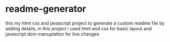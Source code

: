 # readme-generator
this my html css and javascript project to generate a custom readme file by adding details, in this project i used html and css for basic layout and javascript dom manuplation for live changes
